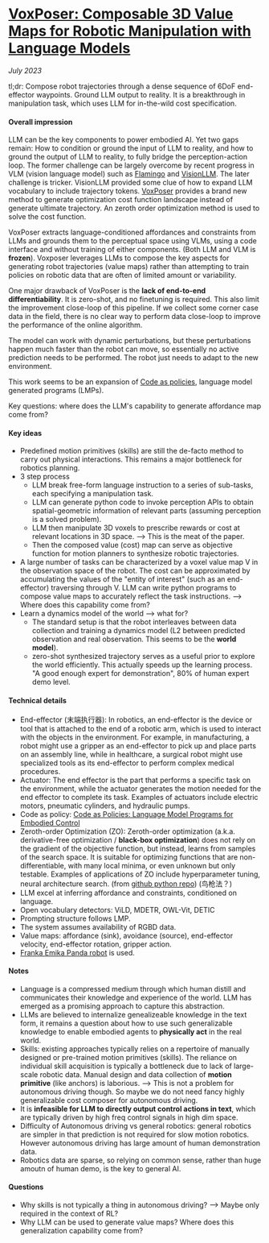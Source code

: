 # [VoxPoser: Composable 3D Value Maps for Robotic Manipulation with Language Models](https://voxposer.github.io/voxposer.pdf)

_July 2023_

tl;dr: Compose robot trajectories through a dense sequence of 6DoF end-effector waypoints. Ground LLM output to reality. It is a breakthrough in manipulation task, which uses LLM for in-the-wild cost specification.

#### Overall impression
LLM can be the key components to power embodied AI. Yet two gaps remain: How to condition or ground the input of LLM to reality, and how to ground the output of LLM to reality, to fully bridge the perception-action loop. The former challenge can be largely overcome by recent progress in VLM (vision language model) such as [Flamingo](flamingo.md) and [VisionLLM](vision_llm.md). The later challenge is tricker. VisionLLM provided some clue of how to expand LLM vocabulary to include trajectory tokens. [VoxPoser](voxposer.md) provides a brand new method to generate optimization cost function landscape instead of generate ultimate trajectory. An zeroth order optimization method is used to solve the cost function.

VoxPoser extracts language-conditioned affordances and constraints from LLMs and grounds them to the perceptual space using VLMs, using a code interface and without training of either components. (Both LLM and VLM is **frozen**). Voxposer leverages LLMs to compose the key aspects for generating robot trajectories (value maps) rather than attempting to train policies on robotic data that are often of limited amount or variability.

One major drawback of VoxPoser is the **lack of end-to-end differentiability**. It is zero-shot, and no finetuning is required. This also limit the improvement close-loop of this pipeline. If we collect some corner case data in the field, there is no clear way to perform data close-loop to improve the performance of the online algorithm.

The model can work with dynamic perturbations, but these perturbations happen much faster than the robot can move, so essentially no active prediction needs to be performed. The robot just needs to adapt to the new environment.

This work seems to be an expansion of [Code as policies](lmp.md), language model generated programs (LMPs).

Key questions: where does the LLM's capability to generate affordance map come from?

#### Key ideas
- Predefined motion primitives (skills) are still the de-facto method to carry out physical interactions. This remains a major bottleneck for robotics planning.
- 3 step process
	- LLM break free-form language instruction to a series of sub-tasks, each specifying a manipulation task.
	- LLM can generate python code to invoke perception APIs to obtain spatial-geometric information of relevant parts (assuming perception is a solved problem).
	- LLM then manipulate 3D voxels to prescribe rewards or cost at relevant locations in 3D space. --> This is the meat of the paper. 
	- Then the composed value (cost) map can serve as objective function for motion planners to synthesize robotic trajectories. 
- A large number of tasks can be characterized by a voxel value map V in the observation space of the robot. The cost can be approximated by accumulating the values of the "entity of interest" (such as an end-effector) traversing through V. LLM can write python programs to compose value maps to accurately reflect the task instructions. --> Where does this capability come from?
- Learn a dynamics model of the world --> what for?
	- The standard setup is that the robot interleaves between data collection and training a dynamics model (L2 between predicted observation and real observation. This seems to be the **world model**). 
	- zero-shot synthesized trajectory serves as a useful prior to explore the world efficiently. This actually speeds up the learning process. "A good enough expert for demonstration", 80% of human expert demo level.

#### Technical details
- End-effector (末端执行器): In robotics, an end-effector is the device or tool that is attached to the end of a robotic arm, which is used to interact with the objects in the environment. For example, in manufacturing, a robot might use a gripper as an end-effector to pick up and place parts on an assembly line, while in healthcare, a surgical robot might use specialized tools as its end-effector to perform complex medical procedures.
- Actuator: The end effector is the part that performs a specific task on the environment, while the actuator generates the motion needed for the end effector to complete its task. Examples of actuators include electric motors, pneumatic cylinders, and hydraulic pumps.
- Code as policy: [Code as Policies: Language Model Programs for Embodied Control](https://arxiv.org/abs/2209.07753)
- Zeroth-order Optimization (ZO): Zeroth-order optimization (a.k.a. derivative-free optimization / **black-box optimization**) does not rely on the gradient of the objective function, but instead, learns from samples of the search space. It is suitable for optimizing functions that are non-differentiable, with many local minima, or even unknown but only testable. Examples of applications of ZO include hyperparameter tuning, neural architecture search. (from [github python repo](https://github.com/eyounx/ZOOpt)) (鸟枪法？)
- LLM excel at inferring affordance and constraints, conditioned on language.
- Open vocabulary detectors: ViLD, MDETR, OWL-Vit, DETIC
- Prompting structure follows LMP.
- The system assumes availability of RGBD data. 
- Value maps: affordance (sink), avoidance (source), end-effector velocity, end-effector rotation, gripper action.
- [Franka Emika Panda robot](https://www.franka.de/research/) is used. 

#### Notes
- Language is a compressed medium through which human distill and communicates their knowledge and experience of the world. LLM has emerged as a promising approach to capture this abstraction. 
- LLMs are believed to internalize genealizeable knowledge in the text form, it remains a question about how to use such generalizable knowledge to enable embodied agents to **physically act** in the real world. 
- Skills: existing approaches typically relies on a repertoire of manually designed or pre-trained motion primitives (skills). The reliance on individual skill acquisition is typically a bottleneck due to lack of large-scale robotic data. Manual design and data collection of **motion primitive** (like anchors) is laborious. --> This is not a problem for autonomous driving though. So maybe we do not need fancy highly generalizable cost composer for autonomous driving.
- It is **infeasible for LLM to directly output control actions in text**, which are typically driven by high freq control signals in high dim space. 
- Difficulty of Autonomous driving vs general robotics: general robotics are simpler in that prediction is not required for slow motion robotics. However autonomous driving has large amount of human demonstration data. 
- Robotics data are sparse, so relying on common sense, rather than huge amoutn of human demo, is the key to general AI. 

#### Questions
- Why skills is not typically a thing in autonomous driving? --> Maybe only required in the context of RL?
- Why LLM can be used to generate value maps? Where does this generalization capability come from?
